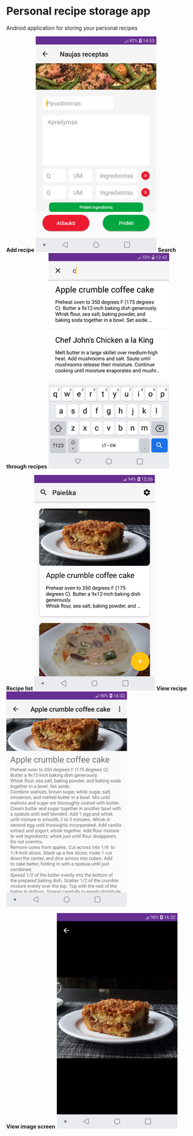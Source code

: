 # Personal recipe storage app
Android application for storing your personal recipes
  
<p float="left">
  <div style="display:inline;">
    <b>Add recipe</b>
    <img src="https://raw.githubusercontent.com/Airidasz/personal-recipe-app/master/appImages/add.png" width="320"/>
  </div>
   <div style="display:inline;">
    <b>Search through recipes</b>
    <img src="https://raw.githubusercontent.com/Airidasz/personal-recipe-app/master/appImages/search.png" width="320" /> 
  </div>
</p>
  
<p float="left">
    <b>Recipe list</b>
    <img src="https://raw.githubusercontent.com/Airidasz/personal-recipe-app/master/appImages/list.png"  width="320" /> 
    <b>View recipe</b>
    <img src="https://raw.githubusercontent.com/Airidasz/personal-recipe-app/master/appImages/view.png" width="320"/>
</p>
  
<p float="left">
    <b>View image screen</b>
    <img src="https://raw.githubusercontent.com/Airidasz/personal-recipe-app/master/appImages/view_image.png" width="320"/>
</p>
